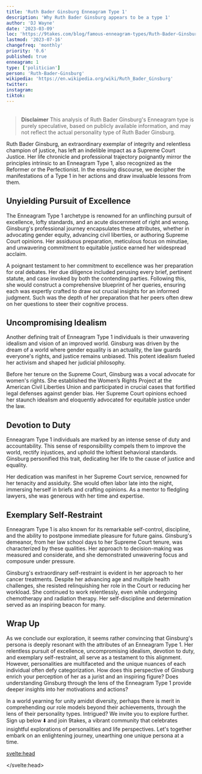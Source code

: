 ```yaml
---
title: 'Ruth Bader Ginsburg Enneagram Type 1'
description: 'Why Ruth Bader Ginsburg appears to be a type 1'
author: 'DJ Wayne'
date: '2023-03-09'
loc: 'https://9takes.com/blog/famous-enneagram-types/Ruth-Bader-Ginsburg'
lastmod: '2023-07-16'
changefreq: 'monthly'
priority: '0.6'
published: true
enneagram: 1
type: ['politician']
person: 'Ruth-Bader-Ginsburg'
wikipedia: 'https://en.wikipedia.org/wiki/Ruth_Bader_Ginsburg'
twitter:
instagram:
tiktok:
---
```


<script>
	import  PopCard  from "../../../lib/components/atoms/PopCard.svelte";
</script>
<div
	style="display: flex;
    justify-content: center;
    margin: 1rem 0;
	"
>
	<PopCard
		image={`/types/1s/${'Ruth-Bader-Ginsburg'}.webp`}
		showIcon={false}
		displayText="Ruth Bader Ginsburg"
		subtext=""
	/>
</div>

> **Disclaimer** This analysis of Ruth Bader Ginsburg's Enneagram type is purely speculative, based on publicly available information, and may not reflect the actual personality type of Ruth Bader Ginsburg.

<p class="firstLetter">Ruth Bader Ginsburg, an extraordinary exemplar of integrity and relentless champion of justice, has left an indelible impact as a Supreme Court Justice. Her life chronicle and professional trajectory poignantly mirror the principles intrinsic to an Enneagram Type 1, also recognized as the Reformer or the Perfectionist. In the ensuing discourse, we decipher the manifestations of a Type 1 in her actions and draw invaluable lessons from them.</p>

## Unyielding Pursuit of Excellence

The Enneagram Type 1 archetype is renowned for an unflinching pursuit of excellence, lofty standards, and an acute discernment of right and wrong. Ginsburg's professional journey encapsulates these attributes, whether in advocating gender equity, advancing civil liberties, or authoring Supreme Court opinions. Her assiduous preparation, meticulous focus on minutiae, and unwavering commitment to equitable justice earned her widespread acclaim.

A poignant testament to her commitment to excellence was her preparation for oral debates. Her due diligence included perusing every brief, pertinent statute, and case invoked by both the contending parties. Following this, she would construct a comprehensive blueprint of her queries, ensuring each was expertly crafted to draw out crucial insights for an informed judgment. Such was the depth of her preparation that her peers often drew on her questions to steer their cognitive process.

## Uncompromising Idealism

Another defining trait of Enneagram Type 1 individuals is their unwavering idealism and vision of an improved world. Ginsburg was driven by the dream of a world where gender equality is an actuality, the law guards everyone's rights, and justice remains unbiased. This potent idealism fueled her activism and shaped her judicial philosophy.

Before her tenure on the Supreme Court, Ginsburg was a vocal advocate for women's rights. She established the Women’s Rights Project at the American Civil Liberties Union and participated in crucial cases that fortified legal defenses against gender bias. Her Supreme Court opinions echoed her staunch idealism and eloquently advocated for equitable justice under the law.

## Devotion to Duty

Enneagram Type 1 individuals are marked by an intense sense of duty and accountability. This sense of responsibility compels them to improve the world, rectify injustices, and uphold the loftiest behavioral standards. Ginsburg personified this trait, dedicating her life to the cause of justice and equality.

Her dedication was manifest in her Supreme Court service, renowned for her tenacity and assiduity. She would often labor late into the night, immersing herself in briefs and crafting opinions. As a mentor to fledgling lawyers, she was generous with her time and expertise.

## Exemplary Self-Restraint

Enneagram Type 1 is also known for its remarkable self-control, discipline, and the ability to postpone immediate pleasure for future gains. Ginsburg's demeanor, from her law school days to her Supreme Court tenure, was characterized by these qualities. Her approach to decision-making was measured and considerate, and she demonstrated unwavering focus and composure under pressure.

Ginsburg's extraordinary self-restraint is evident in her approach to her cancer treatments. Despite her advancing age and multiple health challenges, she resisted relinquishing her role in the Court or reducing her workload. She continued to work relentlessly, even while undergoing chemotherapy and radiation therapy. Her self-discipline and determination served as an inspiring beacon for many.

## Wrap Up

As we conclude our exploration, it seems rather convincing that Ginsburg's persona is deeply resonant with the attributes of an Enneagram Type 1. Her relentless pursuit of excellence, uncompromising idealism, devotion to duty, and exemplary self-restraint, all serve as a testament to this alignment. However, personalities are multifaceted and the unique nuances of each individual often defy categorization. How does this perspective of Ginsburg enrich your perception of her as a jurist and an inspiring figure? Does understanding Ginsburg through the lens of the Enneagram Type 1 provide deeper insights into her motivations and actions?

In a world yearning for unity amidst diversity, perhaps there is merit in comprehending our role models beyond their achievements, through the lens of their personality types. Intrigued? We invite you to explore further. Sign up below ⬇️ and join 9takes, a vibrant community that celebrates insightful explorations of personalities and life perspectives. Let's together embark on an enlightening journey, unearthing one unique persona at a time.

<svelte:head>

<script type="application/ld+json">
{
  "@context": "http://schema.org",
  "@graph": [
    {
      "@type": "Article",
      "articleBody": "This article delves into the personality traits of Ruth Bader Ginsburg through the lens of the Enneagram Type 1. Known for her stringent pursuit of justice, commitment to principles, and unwavering self-discipline, Ginsburg exhibits many features of Type 1 personalities. The article covers multiple facets of Ginsburg's life and career, which exhibit her Type 1 characteristics, including her legal legacy, feminist advocacy, and landmark rulings.",
      "creator" : ["DJ Wayne"],
      "author": {
        "@type": "Person",
        "name": "DJ Wayne",
        "sameAs": ["https://www.instagram.com/djwayne3/", "https://www.youtube.com/@djwayne3", "https://www.linkedin.com/in/davidtwayne/", "https://twitter.com/djwayne3"
        ]
     ]
      },
      "dateModified": {
        "@type": "Date",
        "@value": "2023-03-09"
      },
      "datePublished": {
        "@type": "Date",
        "@value": "2023-07-15"
      },
      "description": "This blog post scrutinizes the reasons why Ruth Bader Ginsburg might be an Enneagram Type 1. It sheds light on her personality traits, motivations, struggles, and how these aspects might be interlinked with the fundamental characteristics of a Type 1.",
      "headline": "Dissecting Ruth Bader Ginsburg: A Deep Dive into Her Enneagram Type 1 Personality",
      "image": {
        "@type": "ImageObject",
        "height": 800,
        "url": "https://9takes.com/types/1s/Ruth-Bader-Ginsburg.webp",
        "width": 1200
      },
      "mainEntityOfPage": {
        "@id": "https://9takes.com/blog/famous-enneagram-types/Ruth-Bader-Ginsburg",
        "@type": "WebPage"
      },
      "mentions": {
        "@type": "Person",
        "name": "Ruth Bader Ginsburg",
        "sameAs": ["https://en.wikipedia.org/wiki/Ruth_Bader_Ginsburg"]
      },
      "publisher": {
        "@type": "Organization",
        "sameAs": ["https://www.instagram.com/9takesdotcom/", "https://twitter.com/9takesdotcom"],
        "name": "9takes",
        "logo": {
          "@type": "ImageObject",
          "url": "https://9takes.com/brand/darkRubix.png",
          "width": 600,
          "height": 60
        }
      }
    },
    {
      "@type": "FAQPage",
      "mainEntity": [
        {
          "@type": "Question",
          "acceptedAnswer": {
            "@type": "Answer",
            "text": "Ruth Bader Ginsburg demonstrates several traits commonly associated with Enneagram Type 1 personalities, such as strict adherence to principles, a strong sense of justice, and remarkable self-discipline. These attributes are rooted in her pursuit of fairness and equality, which is a core motivation for Type 1 individuals."
          },
          "name": "Why is Ruth Bader Ginsburg considered an Enneagram Type 1?"
        },
        {
          "@type": "Question",
          "acceptedAnswer": {
            "@type": "Answer",
            "text": "Ginsburg's groundbreaking legal legacy, feminist advocacy, and impactful rulings demonstrate her Type 1 traits. Moreover, her unwavering dedication to her principles and enduring self-discipline reflect the strengths and growth potential of Type 1 individuals."
          },
          "name": "What are some examples of Ruth Bader Ginsburg's Type 1 characteristics?"
        },
        {
          "@type": "Question",
          "acceptedAnswer": {
            "@type": "Answer",
            "text": "Ruth Bader Ginsburg was known for her strong, resilient, and principled personality. She was a champion for justice, equality, and women's rights. However, to fully understand her personality, one must study her life's work and her public service."
          },
          "name": "What was Ruth Bader Ginsburg's personality like?"
        },
        {
          "@type": "Question",
          "acceptedAnswer": {
            "@type": "Answer",
            "text": "Based on public information and her life's work, Ruth Bader Ginsburg can be categorized as an Enneagram type 1, also known as The Reformer. This Enneagram type is principled, purposeful, self-controlled, and perfectionistic. These traits were clearly reflected in Ginsburg's lifelong dedication to justice and equality."
          },
          "name": "What is Ruth Bader Ginsburg's Enneagram type?"
        }
      ]
    }
  ]
}
</script>

</svelte:head>
